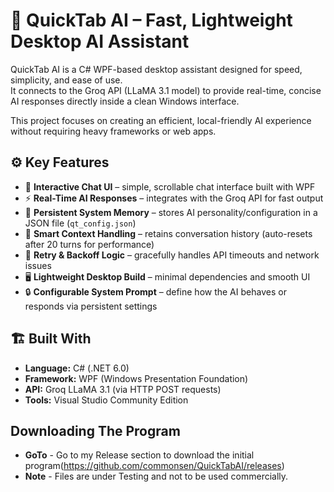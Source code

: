 # 🧠 QuickTab AI – Fast, Lightweight Desktop AI Assistant

QuickTab AI is a C# WPF-based desktop assistant designed for speed, simplicity, and ease of use.  
It connects to the Groq API (LLaMA 3.1 model) to provide real-time, concise AI responses directly inside a clean Windows interface.  

This project focuses on creating an efficient, local-friendly AI experience without requiring heavy frameworks or web apps.

## ⚙️ Key Features
- 💬 **Interactive Chat UI** – simple, scrollable chat interface built with WPF
- ⚡ **Real-Time AI Responses** – integrates with the Groq API for fast output
- 🧩 **Persistent System Memory** – stores AI personality/configuration in a JSON file (`qt_config.json`)
- 🧠 **Smart Context Handling** – retains conversation history (auto-resets after 20 turns for performance)
- 🔄 **Retry & Backoff Logic** – gracefully handles API timeouts and network issues
- 🖥️ **Lightweight Desktop Build** – minimal dependencies and smooth UI
- 🔒 **Configurable System Prompt** – define how the AI behaves or responds via persistent settings

## 🏗️ Built With
- **Language:** C# (.NET 6.0)
- **Framework:** WPF (Windows Presentation Foundation)
- **API:** Groq LLaMA 3.1 (via HTTP POST requests)
- **Tools:** Visual Studio Community Edition

## Downloading The Program
- **GoTo** - Go to my Release section to download the initial program(https://github.com/commonsen/QuickTabAI/releases)
- **Note** - Files are under Testing and not to be used commercially.
